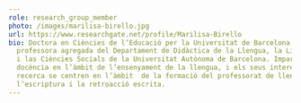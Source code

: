 ```yaml
---
role: research_group_member
photo: /images/marilisa-birello.jpg
url: https://www.researchgate.net/profile/Marilisa-Birello
bio: Doctora en Ciències de l’Educació per la Universitat de Barcelona i
  professora agregada del Departament de Didàctica de la Llengua, la Literatura
  i las Ciències Socials de la Universitat Autònoma de Barcelona. Imparteix
  docència en l’àmbit de l’ensenyament de la llengua, i els seus interessos de
  recerca se centren en l’àmbit  de la formació del professorat de llengües,
  l’escriptura i la retroacció escrita.
---
```

